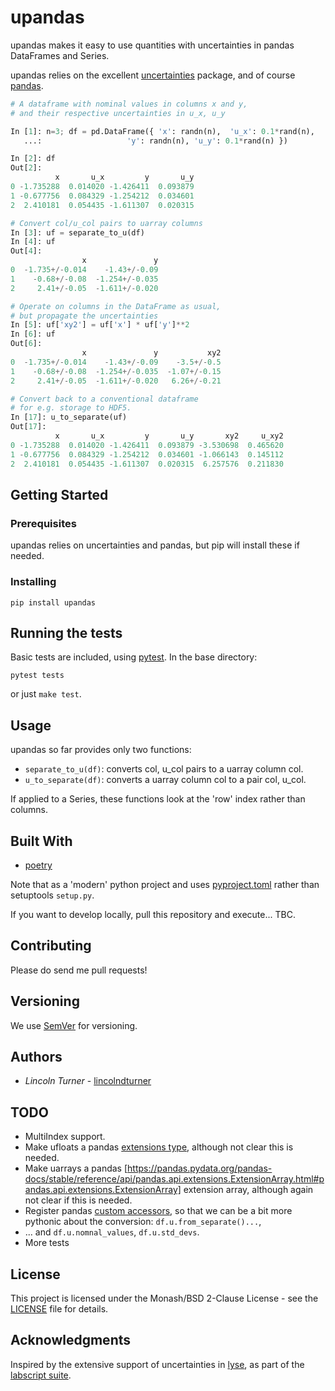 # upandas

upandas makes it easy to use quantities with uncertainties in pandas DataFrames and Series.

upandas relies on the excellent [uncertainties]() package, and of course [pandas](). 

```python
# A dataframe with nominal values in columns x and y,
# and their respective uncertainties in u_x, u_y

In [1]: n=3; df = pd.DataFrame({ 'x': randn(n),  'u_x': 0.1*rand(n),
   ...:                   'y': randn(n), 'u_y': 0.1*rand(n) })

In [2]: df
Out[2]:
          x       u_x         y       u_y
0 -1.735288  0.014020 -1.426411  0.093879
1 -0.677756  0.084329 -1.254212  0.034601
2  2.410181  0.054435 -1.611307  0.020315

# Convert col/u_col pairs to uarray columns
In [3]: uf = separate_to_u(df)
In [4]: uf
Out[4]:
                x               y
0  -1.735+/-0.014    -1.43+/-0.09
1    -0.68+/-0.08  -1.254+/-0.035
2     2.41+/-0.05  -1.611+/-0.020

# Operate on columns in the DataFrame as usual,
# but propagate the uncertainties
In [5]: uf['xy2'] = uf['x'] * uf['y']**2
In [6]: uf
Out[6]:
                x               y           xy2
0  -1.735+/-0.014    -1.43+/-0.09    -3.5+/-0.5
1    -0.68+/-0.08  -1.254+/-0.035  -1.07+/-0.15
2     2.41+/-0.05  -1.611+/-0.020   6.26+/-0.21

# Convert back to a conventional dataframe
# for e.g. storage to HDF5.
In [17]: u_to_separate(uf)
Out[17]:
          x       u_x         y       u_y       xy2     u_xy2
0 -1.735288  0.014020 -1.426411  0.093879 -3.530698  0.465620
1 -0.677756  0.084329 -1.254212  0.034601 -1.066143  0.145112
2  2.410181  0.054435 -1.611307  0.020315  6.257576  0.211830
```

## Getting Started

### Prerequisites

upandas relies on uncertainties and pandas,
but pip will install these if needed. 

### Installing

```
pip install upandas
```

## Running the tests

Basic tests are included, using [pytest](https://docs.pytest.org/en/latest/index.html). In the base directory:
```
pytest tests 
```
or just `make test`.

## Usage

upandas so far provides only two functions:

- `separate_to_u(df)`: converts col, u_col pairs to a uarray column col.
- `u_to_separate(df)`: converts a uarray column col to a pair col, u_col.

If applied to a Series, these functions look at the 'row' index rather than columns.

## Built With

- [poetry](https://poetry.eustace.io/)

Note that as a 'modern' python project and uses [pyproject.toml](pyproject.toml) rather than setuptools `setup.py`.

If you want to develop locally, pull this repository and execute... TBC.

## Contributing

Please do send me pull requests!

## Versioning

We use [SemVer](http://semver.org/) for versioning. 

## Authors

- *Lincoln Turner* - [lincolndturner](https://bitbucket.org/lincolndturner)

## TODO

- MultiIndex support.
- Make ufloats a pandas [extensions type](https://pandas.pydata.org/pandas-docs/stable/development/extending.html#extension-types), although not clear this is needed.
- Make uarrays a pandas [https://pandas.pydata.org/pandas-docs/stable/reference/api/pandas.api.extensions.ExtensionArray.html#pandas.api.extensions.ExtensionArray] extension array, although again not clear if this is needed.
- Register pandas [custom accessors](https://pandas.pydata.org/pandas-docs/stable/development/extending.html#registering-custom-accessors), so that we can be a bit more pythonic about the conversion: `df.u.from_separate()...`,
- ... and `df.u.nomnal_values`, `df.u.std_devs`.
- More tests

## License

This project is licensed under the Monash/BSD 2-Clause License - see the [LICENSE](LICENSE) file for details.

## Acknowledgments

Inspired by the extensive support of uncertainties 
in [lyse](https://bitbucket.org/labscript_suite/lyse/),
as part of the [labscript suite](http://labscriptsuite.org/).
